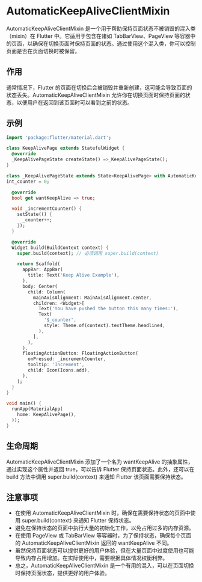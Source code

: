 # AutomaticKeepAliveClientMixin

AutomaticKeepAliveClientMixin 是一个用于帮助保持页面状态不被销毁的混入类（mixin）在 Flutter 中。它适用于包含在诸如 TabBarView、PageView 等容器中的页面，以确保在切换页面时保持页面的状态。通过使用这个混入类，你可以控制页面是否在页面切换时被保留。

## 作用

通常情况下，Flutter 的页面在切换后会被销毁并重新创建，这可能会导致页面的状态丢失。AutomaticKeepAliveClientMixin 允许你在切换页面时保持页面的状态，以便用户在返回到该页面时可以看到之前的状态。

## 示例

```dart
import 'package:flutter/material.dart';

class KeepAlivePage extends StatefulWidget {
  @override
  _KeepAlivePageState createState() =>_KeepAlivePageState();
}

class _KeepAlivePageState extends State<KeepAlivePage> with AutomaticKeepAliveClientMixin<KeepAlivePage> {
int_counter = 0;

  @override
  bool get wantKeepAlive => true;

  void _incrementCounter() {
    setState(() {
      _counter++;
    });
  }

  @override
  Widget build(BuildContext context) {
    super.build(context); // 必须调用 super.build(context)

    return Scaffold(
      appBar: AppBar(
        title: Text('Keep Alive Example'),
      ),
      body: Center(
        child: Column(
          mainAxisAlignment: MainAxisAlignment.center,
          children: <Widget>[
            Text('You have pushed the button this many times:'),
            Text(
              '$_counter',
              style: Theme.of(context).textTheme.headline4,
            ),
          ],
        ),
      ),
      floatingActionButton: FloatingActionButton(
        onPressed: _incrementCounter,
        tooltip: 'Increment',
        child: Icon(Icons.add),
      ),
    );
  }
}

void main() {
  runApp(MaterialApp(
    home: KeepAlivePage(),
  ));
}
```

## 生命周期

AutomaticKeepAliveClientMixin 添加了一个名为 wantKeepAlive 的抽象属性，通过实现这个属性并返回 true，可以告诉 Flutter 保持页面状态。此外，还可以在 build 方法中调用 super.build(context) 来通知 Flutter 该页面需要保持状态。

## 注意事项

- 在使用 AutomaticKeepAliveClientMixin 时，确保在需要保持状态的页面中使用 super.build(context) 来通知 Flutter 保持状态。
- 避免在保持状态的页面中执行大量的初始化工作，以免占用过多的内存资源。
- 在使用 PageView 或 TabBarView 等容器时，为了保持状态，确保每个页面的 AutomaticKeepAliveClientMixin 返回的 wantKeepAlive 不同。
- 虽然保持页面状态可以提供更好的用户体验，但在大量页面中过度使用也可能导致内存占用增加。在实际使用中，需要根据具体情况权衡利弊。
- 总之，AutomaticKeepAliveClientMixin 是一个有用的混入，可以在页面切换时保持页面状态，提供更好的用户体验。
